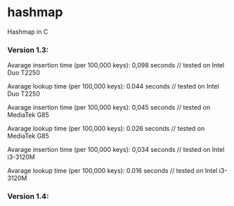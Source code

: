 # hashmap
Hashmap in C

### Version 1.3:

Avarage insertion time (per 100,000 keys): 0,098 seconds // tested on Intel Duo T2250

Avarage lookup time (per 100,000 keys): 0.044 seconds // tested on Intel Duo T2250

Avarage insertion time (per 100,000 keys): 0,045 seconds // tested on MediaTek G85

Avarage lookup time (per 100,000 keys): 0.026 seconds // tested on MediaTek G85

Avarage insertion time (per 100,000 keys): 0,034 seconds // tested on Intel i3-3120M

Avarage lookup time (per 100,000 keys): 0.016 seconds // tested on Intel i3-3120M

### Version 1.4:




